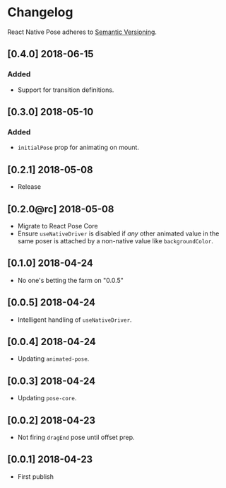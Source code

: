 # Changelog

React Native Pose adheres to [Semantic Versioning](http://semver.org/).

## [0.4.0] 2018-06-15

### Added

- Support for transition definitions.

## [0.3.0] 2018-05-10

### Added

- `initialPose` prop for animating on mount.

## [0.2.1] 2018-05-08

- Release

## [0.2.0@rc] 2018-05-08

- Migrate to React Pose Core
- Ensure `useNativeDriver` is disabled if *any* other animated value in the same poser is attached by a non-native value like `backgroundColor`.

## [0.1.0] 2018-04-24

- No one's betting the farm on "0.0.5"

## [0.0.5] 2018-04-24

- Intelligent handling of `useNativeDriver`.

## [0.0.4] 2018-04-24

- Updating `animated-pose`.

## [0.0.3] 2018-04-24

- Updating `pose-core`.

## [0.0.2] 2018-04-23

- Not firing `dragEnd` pose until offset prep.

## [0.0.1] 2018-04-23

- First publish
